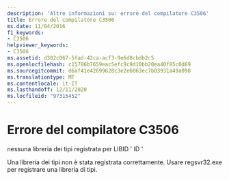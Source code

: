 ```yaml
---
description: 'Altre informazioni su: errore del compilatore C3506'
title: Errore del compilatore C3506
ms.date: 11/04/2016
f1_keywords:
- C3506
helpviewer_keywords:
- C3506
ms.assetid: d382c067-5fad-42ca-acf3-9e6d8cbdb2c5
ms.openlocfilehash: c15786b7659eac5efc9c9d10bb20ea40f85c0d69
ms.sourcegitcommit: d6af41e42699628c3e2e6063ec7b03931a49a098
ms.translationtype: MT
ms.contentlocale: it-IT
ms.lasthandoff: 12/11/2020
ms.locfileid: "97315452"
---
```

# <a name="compiler-error-c3506"></a>Errore del compilatore C3506

nessuna libreria dei tipi registrata per LIBID ' ID '

Una libreria dei tipi non è stata registrata correttamente. Usare regsvr32.exe per registrare una libreria di tipi.
